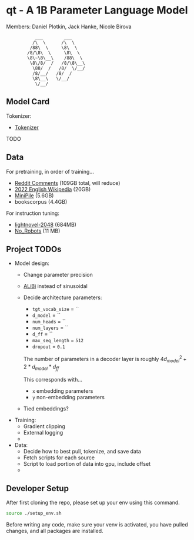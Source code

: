 # qt - A 1B Parameter Language Model

Members: Daniel Plotkin, Jack Hanke, Nicole Birova

```
           ___        ___             
          /\  \      /\  \            
         /88\  \     \8\  \           
        /8/\8\  \     \8\  \          
        \8\~\8\__\    /88\  \         
         \8\/8/  /   /8/\8\__\        
          \88/  /   /8/  \/__/        
          /8/__/   /8/  /             
          \8\__\   \/__/              
           \/__/                                                        
```

## Model Card

Tokenizer:
- [Tokenizer](https://github.com/huggingface/tokenizers)

TODO

## Data

For pretraining, in order of training...
- [Reddit Comments](https://huggingface.co/datasets/HuggingFaceGECLM/REDDIT_comments) (109GB total, will reduce)
- [2022 English Wikipedia](https://huggingface.co/datasets/legacy-datasets/wikipedia) (20GB)
- [MiniPile](https://huggingface.co/datasets/JeanKaddour/minipile) (5.6GB)
- bookscorpus (4.4GB)

For instruction tuning:
- [lightnovel-2048](https://huggingface.co/datasets/Chat-Error/lightnovel-2048)  (684MB)
- [No_Robots](https://huggingface.co/datasets/HuggingFaceH4/no_robots) (11 MB)

## Project TODOs

- Model design:
    - Change parameter precision
    - [ALiBi](https://arxiv.org/pdf/2108.12409) instead of sinusoidal
    - Decide architecture parameters: 
        - `tgt_vocab_size` = ``
        - `d_model` = ``
        - `num_heads` = ``
        - `num_layers` = ``
        - `d_ff` = ``
        - `max_seq_length` = `512`
        - `dropout` = `0.1`

        The number of parameters in a decoder layer is roughly $4d_{model}^2 + 2*d_{model}*d_{ff}$

        This corresponds with...
        - `x` embedding parameters
        - `y` non-embedding parameters
    - Tied embeddings?
- Training:
    - Gradient clipping
    - External logging
    - 
- Data:
    - Decide how to best pull, tokenize, and save data
    - Fetch scripts for each source
    - Script to load portion of data into gpu, include offset
    - 

## Developer Setup

After first cloning the repo, please set up your env using this command.

```bash
source ./setup_env.sh
```

Before writing any code, make sure your venv is activated, you have pulled changes, and all packages are installed.
